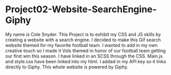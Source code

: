 # Project02-Website-SearchEngine-Giphy
My name is Cole Snyder. This Project is to exhibit my CSS and JS skills by creating a website with a search engine.
I decided to make this Gif search website themed for my favorite football team. I wanted to add in my own creative touch so I made it Vols themed in honor of our football team getting our first win this season.
I have linked in an SCSS through the CSS. Main.js and style.css have been linked into my html. I added in my API key so it links directly to Giphy. This whole website is powered by Giphy.
